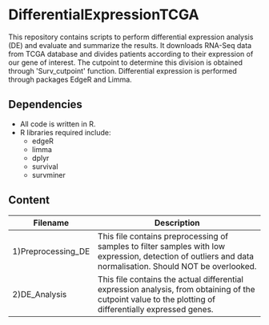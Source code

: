 # DifferentialExpressionTCGA
This repository contains scripts to perform differential expression analysis (DE) and evaluate and summarize the results. It downloads RNA-Seq data from TCGA database and divides patients according to their expression of our gene of interest. The cutpoint to determine this division is obtained through 'Surv_cutpoint' function. 
Differential expression is performed through packages EdgeR and Limma.

Dependencies
------------

- All code is written in R.
- R libraries required include:
  - edgeR
  - limma
  - dplyr
  - survival
  - survminer

Content
------------
| Filename      | Description   | 
|------------------|-------------| 
|1)Preprocessing_DE| This file contains preprocessing of samples to filter samples with low expression, detection of outliers and data normalisation. Should NOT be overlooked. | 
| 2)DE_Analysis      | This file contains the actual differential expression analysis, from obtaining of the cutpoint value to the plotting of differentially expressed genes.| 
